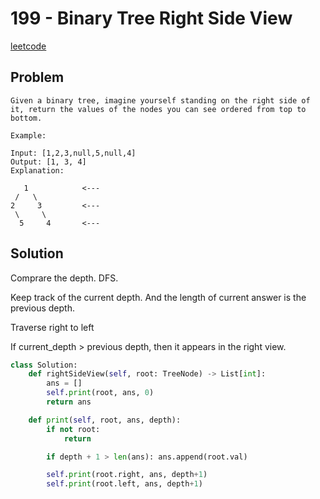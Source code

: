 # 199 - Binary Tree Right Side View

[leetcode](https://leetcode.com/problems/binary-tree-right-side-view/)

## Problem

    Given a binary tree, imagine yourself standing on the right side of it, return the values of the nodes you can see ordered from top to bottom.
    
    Example:
    
    Input: [1,2,3,null,5,null,4]
    Output: [1, 3, 4]
    Explanation:
    
       1            <---
     /   \
    2     3         <---
     \     \
      5     4       <---

## Solution

Comprare the depth. DFS.

Keep track of the current depth. And the length of current answer is the previous depth.

Traverse right to left

If current\_depth > previous depth, then it appears in the right view.

```python
class Solution:
    def rightSideView(self, root: TreeNode) -> List[int]:
        ans = []
        self.print(root, ans, 0)
        return ans

    def print(self, root, ans, depth):
        if not root:
            return

        if depth + 1 > len(ans): ans.append(root.val)

        self.print(root.right, ans, depth+1)
        self.print(root.left, ans, depth+1)
```
